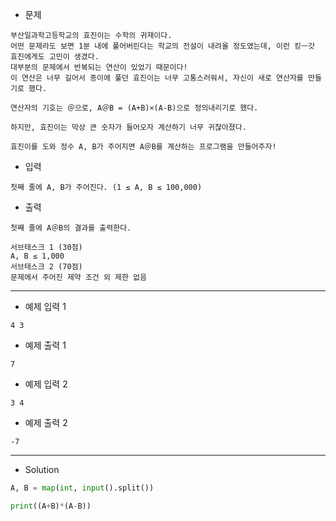 - 문제

```
부산일과학고등학교의 효진이는 수학의 귀재이다.
어떤 문제라도 보면 1분 내에 풀어버린다는 학교의 전설이 내려올 정도였는데, 이런 킹ㅡ갓 효진에게도 고민이 생겼다.
대부분의 문제에서 반복되는 연산이 있었기 때문이다!
이 연산은 너무 길어서 종이에 풀던 효진이는 너무 고통스러워서, 자신이 새로 연산자를 만들기로 했다.

연산자의 기호는 ＠으로, A＠B = (A+B)×(A-B)으로 정의내리기로 했다.

하지만, 효진이는 막상 큰 숫자가 들어오자 계산하기 너무 귀찮아졌다.

효진이를 도와 정수 A, B가 주어지면 A＠B를 계산하는 프로그램을 만들어주자!
```

- 입력

```
첫째 줄에 A, B가 주어진다. (1 ≤ A, B ≤ 100,000)
```

- 출력

```
첫째 줄에 A＠B의 결과를 출력한다.
```
```
서브태스크 1 (30점)
A, B ≤ 1,000
서브태스크 2 (70점)
문제에서 주어진 제약 조건 외 제한 없음
```

---

- 예제 입력 1 

```
4 3
```

- 예제 출력 1 

```
7
```

- 예제 입력 2 

```
3 4
```

- 예제 출력 2 

```
-7
```

---

- Solution

```py
A, B = map(int, input().split())

print((A+B)*(A-B))
```
